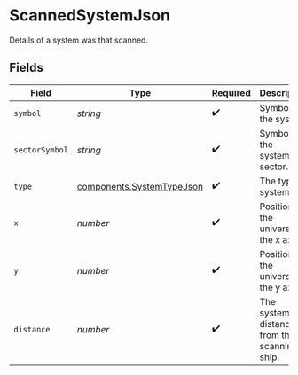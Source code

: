 # ScannedSystemJson

Details of a system was that scanned.


## Fields

| Field                                                                  | Type                                                                   | Required                                                               | Description                                                            |
| ---------------------------------------------------------------------- | ---------------------------------------------------------------------- | ---------------------------------------------------------------------- | ---------------------------------------------------------------------- |
| `symbol`                                                               | *string*                                                               | :heavy_check_mark:                                                     | Symbol of the system.                                                  |
| `sectorSymbol`                                                         | *string*                                                               | :heavy_check_mark:                                                     | Symbol of the system's sector.                                         |
| `type`                                                                 | [components.SystemTypeJson](../../models/components/systemtypejson.md) | :heavy_check_mark:                                                     | The type of system.                                                    |
| `x`                                                                    | *number*                                                               | :heavy_check_mark:                                                     | Position in the universe in the x axis.                                |
| `y`                                                                    | *number*                                                               | :heavy_check_mark:                                                     | Position in the universe in the y axis.                                |
| `distance`                                                             | *number*                                                               | :heavy_check_mark:                                                     | The system's distance from the scanning ship.                          |